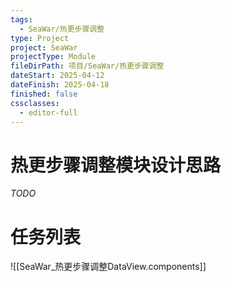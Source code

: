 ```yaml
---
tags:
  - SeaWar/热更步骤调整
type: Project
project: SeaWar
projectType: Module
fileDirPath: 项目/SeaWar/热更步骤调整
dateStart: 2025-04-12
dateFinish: 2025-04-18
finished: false
cssclasses:
  - editor-full
---
```


# 热更步骤调整模块设计思路
 *TODO*
 
# 任务列表
![[SeaWar_热更步骤调整DataView.components]]



